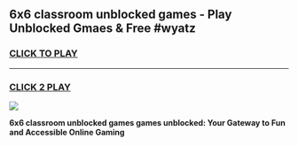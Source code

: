 
## 6x6 classroom unblocked games - Play Unblocked Gmaes & Free #wyatz
<h3>
<a href="https://news.freeplayer.one?title=6x6_classroom_unblocked_games&ref=24F">CLICK TO PLAY</a></h3>
<hr>

<h3>
<a href="https://news.freeplayer.one?title=6x6_classroom_unblocked_games&ref=24F">CLICK 2 PLAY</a>
  
</h3>

<a href="https://news.freeplayer.one?title=6x6_classroom_unblocked_games&ref=24F/"><img src="https://clearcache.store/games.png"></a>


**6x6 classroom unblocked games games unblocked: Your Gateway to Fun and Accessible Online Gaming**
